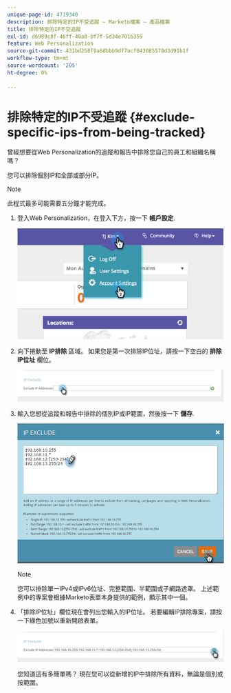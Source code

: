 ```yaml
---
unique-page-id: 4719340
description: 排除特定的IP不受追蹤 — Marketo檔案 — 產品檔案
title: 排除特定的IP不受追蹤
exl-id: d6989c8f-46ff-40a8-bf7f-5d34e701b359
feature: Web Personalization
source-git-commit: 431bd258f9a68bbb9df7acf043085578d3d91b1f
workflow-type: tm+mt
source-wordcount: '205'
ht-degree: 0%

---
```


# 排除特定的IP不受追蹤 {#exclude-specific-ips-from-being-tracked}

曾經想要從Web Personalization的追蹤和報告中排除您自己的員工和組織名稱嗎？

您可以排除個別IP和全部或部分IP。

>[!NOTE]
>
>此程式最多可能需要五分鐘才能完成。

1. 登入Web Personalization，在登入下方，按一下 **帳戶設定**.

   ![](assets/image2014-11-19-19-3a25-3a41.png)

1. 向下捲動至 **IP排除** 區域。 如果您是第一次排除IP位址，請按一下空白的 **排除IP位址** 欄位。

   ![](assets/image2016-11-4-10-3a27-3a1.png)

1. 輸入您想從追蹤和報告中排除的個別IP或IP範圍，然後按一下 **儲存**.

   ![](assets/exclude-ips-form-hands.png)

   >[!NOTE]
   >
   >您可以排除單一IPv4或IPv6位址、完整範圍、半範圍或子網路遮罩。 上述範例中的專案會根據Marketo表單本身提供的範例，顯示其中一個。

1. 「排除IP位址」欄位現在會列出您輸入的IP位址。 若要編輯IP排除專案，請按一下綠色加號以重新開啟表單。

   ![](assets/exclude-ips-after.png)

   您知道這有多簡單嗎？ 現在您可以從新增的IP中排除所有資料，無論是個別或按範圍。
